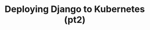 ---
layout: post
title: Deploying Django to Kubernetes (pt2)
external_url: https://medium.com/google-cloud/deploying-django-postgres-and-redis-containers-to-kubernetes-part-2-b287f7970a33#.ynn5h3jme
external_site: Medium
---